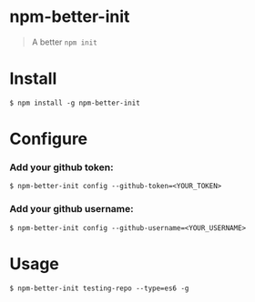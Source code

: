 # npm-better-init

> A better `npm init`

# Install
```
$ npm install -g npm-better-init
```

# Configure

### Add your github token:

```
$ npm-better-init config --github-token=<YOUR_TOKEN>
```
### Add your github username:

```
$ npm-better-init config --github-username=<YOUR_USERNAME>
```

# Usage

```
$ npm-better-init testing-repo --type=es6 -g
```
